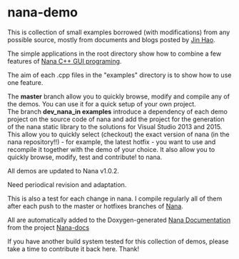 # nana-demo
This is collection of small examples borrowed (with modifications) from any possible source, mostly from documents and blogs posted by [Jin Hao](https://github.com/cnjinhao).  

The simple applications in the root directory show how to combine a few features of [Nana C++ GUI programing](https://github.com/cnjinhao/nana).  

The aim of each .cpp files in the "examples" directory is to show how to use one feature.  

The __master__ branch allow you to quickly browse, modify and compile any of the demos. You can use it for a quick setup of your own project.  
The branch __dev_nana_in examples__ introduce a dependency of each demo project on the source code of nana and add the project for the generation of the nana static library to the solutions for Visual Studio 2013 and 2015. This allow you to quickly select (checkout) the exact version of nana (in the nana repository!!) - for example, the latest hotfix - you want to use and recompile it together with the demo of your choice. It also allow you to quickly browse, modify, test and contribute! to nana.

All demos are updated to Nana v1.0.2.  

Need periodical revision and adaptation.  

This is also a test for each change in nana. I compile regularly all of them after each push to the master or hotfixes branches of [Nana](https://github.com/cnjinhao/nana).

All are automatically added to the Doxygen-generated [Nana Documentation](http://qpcr4vir.github.io/nana-doxy/html/index.html) from the project [Nana-docs](https://github.com/qPCR4vir/nana-docs)

If you have another build system tested for this collection of demos, please take a time to contribute it back here. Thank!
